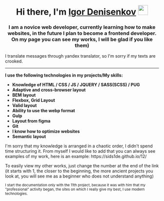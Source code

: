 <h1 align="center">Hi there, I'm <a href="https://github.com/sids1de" target="_blank">Igor Denisenkov</a> 
<img src="https://github.com/blackcater/blackcater/raw/main/images/Hi.gif" height="32"/></h1>
<h3 align="center">I am a novice web developer, currently learning how to make websites, in the future I plan to become a frontend developer. On my page you can see my works, I will be glad if you like them)</h3>
<p>I translate messages through yandex translator, so I'm sorry if my texts are crooked.</p>
<hr>
<strong>I use the following technologies in my projects/My skills:</strong>
<ul>
  <li><strong>Knowledge of HTML / CSS / JS / JQUERY / SASS(SCSS) / PUG</strong></li>
  <li><strong>Adaptive and cross-browser layout</strong></li>
  <li><strong>BEM layout</strong></li>
  <li><strong>Flexbox, Grid Layout</strong></li>
  <li><strong>Valid layout</strong></li>
  <li><strong>Ability to use the webp format</strong></li>
  <li><strong>Gulp</strong></li>
  <li><strong>Layout from figma</strong></li>
  <li><strong>Git</strong></li>
  <li><strong>I know how to optimize websites</strong></li>
  <li><strong>Semantic layout</strong></li>
</ul>
<p>I'm sorry that my knowledge is arranged in a chaotic order, I didn't spend time structuring it. From myself I would like to add that you can always see examples of my work, here is an example: https://sids1de.github.io/12/</p>
<p>To easily view my other works, just change the number at the end of the link (it starts with 1, the closer to the beginning, the more ancient projects you look at, you will see me as a beginner who does not understand anything)</p>
<p><sub>I start the documentation only with the 11th project, because it was with him that my "professional" activity began, the sites on which I really give my best, I use modern technologies.</sub></p>
